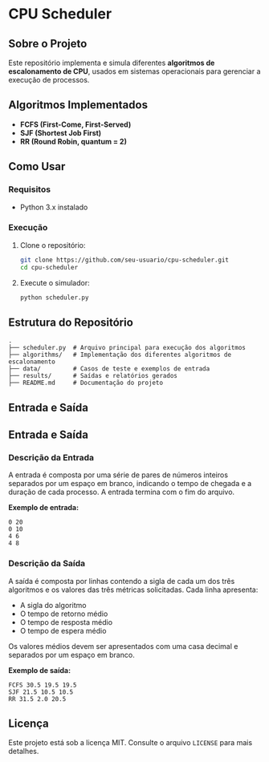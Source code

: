 # CPU Scheduler

## Sobre o Projeto

Este repositório implementa e simula diferentes **algoritmos de escalonamento de CPU**, usados em sistemas operacionais para gerenciar a execução de processos.

## Algoritmos Implementados

- **FCFS (First-Come, First-Served)**
- **SJF (Shortest Job First)**
- **RR (Round Robin, quantum = 2)**

## Como Usar

### Requisitos

- Python 3.x instalado

### Execução

1. Clone o repositório:
   ```bash
   git clone https://github.com/seu-usuario/cpu-scheduler.git
   cd cpu-scheduler
   ```
2. Execute o simulador:
   ```bash
   python scheduler.py
   ```

## Estrutura do Repositório

```
.
├── scheduler.py  # Arquivo principal para execução dos algoritmos
├── algorithms/   # Implementação dos diferentes algoritmos de escalonamento
├── data/         # Casos de teste e exemplos de entrada
├── results/      # Saídas e relatórios gerados
├── README.md     # Documentação do projeto
```

## Entrada e Saída

## Entrada e Saída

### Descrição da Entrada
A entrada é composta por uma série de pares de números inteiros separados por um espaço em branco, indicando o tempo de chegada e a duração de cada processo. A entrada termina com o fim do arquivo.

**Exemplo de entrada:**
```
0 20
0 10
4 6
4 8
```

### Descrição da Saída
A saída é composta por linhas contendo a sigla de cada um dos três algoritmos e os valores das três métricas solicitadas.
Cada linha apresenta:
- A sigla do algoritmo
- O tempo de retorno médio
- O tempo de resposta médio
- O tempo de espera médio

Os valores médios devem ser apresentados com uma casa decimal e separados por um espaço em branco.

**Exemplo de saída:**
```
FCFS 30.5 19.5 19.5
SJF 21.5 10.5 10.5
RR 31.5 2.0 20.5
```




## Licença

Este projeto está sob a licença MIT. Consulte o arquivo `LICENSE` para mais detalhes.





